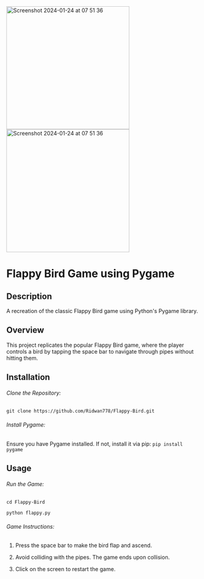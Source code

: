 
<img width="321" alt="Screenshot 2024-01-24 at 07 51 36" src="https://github.com/Ridwan778/Flappy-Bird/assets/113521598/9413d4d7-6033-40d1-aed5-003745fe11fe">
<img width="321" alt="Screenshot 2024-01-24 at 07 51 36" src="https://github.com/Ridwan778/Flappy-Bird/assets/113521598/bcb66781-08d8-4580-8ed0-19ef095892fb">


# Flappy Bird Game using Pygame

## Description

A recreation of the classic Flappy Bird game using Python's Pygame library.

## Overview

This project replicates the popular Flappy Bird game, where the player controls a bird by tapping the space bar to navigate through pipes without hitting them.

## Installation
###### Clone the Repository:
```git clone https://github.com/Ridwan778/Flappy-Bird.git ```

###### Install Pygame:
Ensure you have Pygame installed. If not, install it via pip:
``` pip install pygame ```

## Usage
###### Run the Game:
``` cd Flappy-Bird ``` 

``` python flappy.py ```

###### Game Instructions:
1. Press the space bar to make the bird flap and ascend.

2. Avoid colliding with the pipes. The game ends upon collision.

3. Click on the screen to restart the game.

